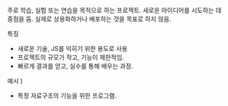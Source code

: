 주로 학습, 실험 또는 연습을 목적으로 하는 프로젝트.
새로운 아이디어를 시도하는 데 중점을 둠. 실제로 상용화하거나 배포하는 것을 목표로 하지 않음.

특징
- 새로운 기술, JS를 익히기 위한 용도로 사용
- 프로젝트의 규모가 작고, 기능이 제한적임.
- 빠르게 결과를 얻고, 실수를 통해 배우는 과정.

예시 )
- 특정 자료구조의 기능을 위한 프로그램.